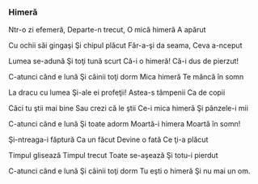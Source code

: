 ### Himeră

Ntr-o zi efemeră,
Departe-n trecut,
O mică himeră
A apărut

Cu ochii săi gingaşi
Şi chipul plăcut
Făr-a-şi da seama,
Ceva a-nceput

Lumea se-adună
Şi toţi tună scurt
Că-i o himeră!
Că-i dus de pierzut!

C-atunci când e lună
Şi câinii toţi dorm
Mica himeră
Te mâncă în somn

La dracu cu lumea
Şi-ale ei profeţii!
Astea-s tâmpenii
Ca de copii

Căci tu ştii mai bine
Sau crezi că le ştii
Ce-i mica himeră
Şi pânzele-i mii

C-atunci când e lună
Şi toate adorm
Moartă-i himera
Moartă în somn!

Şi-ntreaga-i făptură
Ca un făcut
Devine o fată
Ce ţi-a plăcut

Timpul glisează
Timpul trecut
Toate se-aşează
Şi totu-i pierdut

C-atunci când e lună
Şi câinii toţi dorm
Tu eşti o himeră
Şi nu mai un om.
